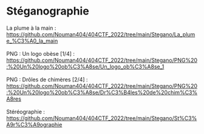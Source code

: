 # Stéganographie 

La plume à la main :</br>https://github.com/Nouman404/404CTF_2022/tree/main/Stegano/La_plume_%C3%A0_la_main </br></br>
PNG : Un logo obèse [1/4] : </br>https://github.com/Nouman404/404CTF_2022/tree/main/Stegano/PNG%20:%20Un%20logo%20ob%C3%A8se/Un_logo_ob%C3%A8se_1</br></br>
PNG : Drôles de chimères [2/4] : </br>https://github.com/Nouman404/404CTF_2022/tree/main/Stegano/PNG%20:%20Un%20logo%20ob%C3%A8se/Dr%C3%B4les%20de%20chim%C3%A8res</br></br>
Stéréographie : </br>https://github.com/Nouman404/404CTF_2022/tree/main/Stegano/St%C3%A9r%C3%A9ographie</br></br>
